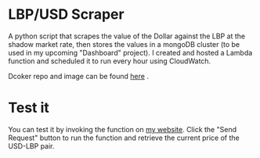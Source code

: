 # LBP/USD Scraper

A python script that scrapes the value of the Dollar against the LBP at the shadow market rate, then stores the values in a mongoDB cluster (to be used in my upcoming "Dashboard" project).
I created and hosted a Lambda function and scheduled it to run every hour using CloudWatch.

Dcoker repo and image can be found [here](https://hub.docker.com/r/zakjanzi/lbp-scraper) .


# Test it

You can test it by invoking the function on [my website](https://zakjanzi.me/). Click the "Send Request" button to run the function and retrieve the current price of the USD-LBP pair.

